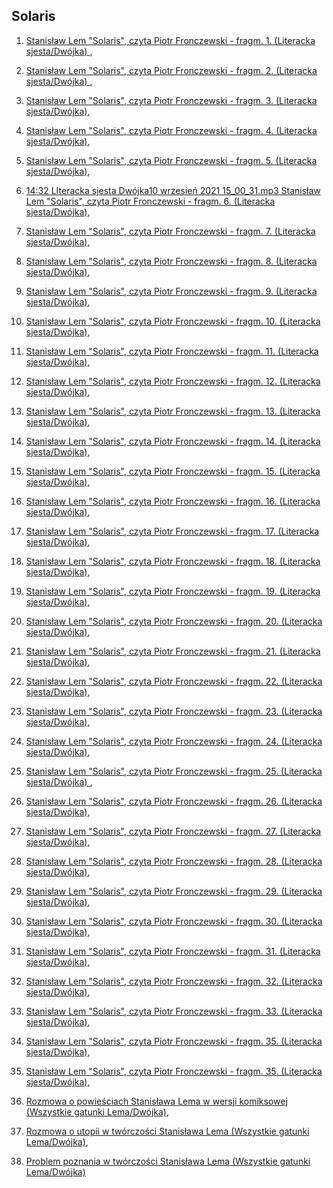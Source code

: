## Solaris

 1. [Stanisław Lem "Solaris", czyta Piotr Fronczewski - fragm. 1. (Literacka sjesta/Dwójka) ](https://static.prsa.pl/9fbf247c-97ea-4abe-9e0b-d407381dc849.mp3?source=MAIN_PLAYER_PR_V2),

 1. [Stanisław Lem "Solaris", czyta Piotr Fronczewski - fragm. 2. (Literacka sjesta/Dwójka) ](https://static.prsa.pl/a5e0fdc5-558f-4753-a5f7-89f105064de0.mp3?source=MAIN_PLAYER_PR_V2),

 1. [Stanisław Lem "Solaris", czyta Piotr Fronczewski - fragm. 3. (Literacka sjesta/Dwójka)](https://static.prsa.pl/7063d0cb-2183-4906-ab40-a1424d4d8b5d.mp3?source=MAIN_PLAYER_PR_V2),

 1. [Stanisław Lem "Solaris", czyta Piotr Fronczewski - fragm. 4. (Literacka sjesta/Dwójka)](https://static.prsa.pl/d95871eb-8526-40c6-aa37-85796824aa3b.mp3?source=MAIN_PLAYER_PR_V2),

 1. [Stanisław Lem "Solaris", czyta Piotr Fronczewski - fragm. 5. (Literacka sjesta/Dwójka)](https://static.prsa.pl/50dcf125-32c6-41d1-ab68-03cdc89b6d7b.mp3?source=MAIN_PLAYER_PR_V2),

 1. [14:32 LIteracka sjesta Dwójka10 wrzesień 2021 15_00_31.mp3 Stanisław Lem "Solaris", czyta Piotr Fronczewski - fragm. 6. (Literacka sjesta/Dwójka)](https://static.prsa.pl/372afc5d-9840-46f2-86ce-00672b07f655.mp3?source=MAIN_PLAYER_PR_V2),

 1. [Stanisław Lem "Solaris", czyta Piotr Fronczewski - fragm. 7. (Literacka sjesta/Dwójka)](https://static.prsa.pl/a564ae3b-baa6-4b0b-8c98-fe4923a4b130.mp3?source=MAIN_PLAYER_PR_V2),

 1. [Stanisław Lem "Solaris", czyta Piotr Fronczewski - fragm. 8. (Literacka sjesta/Dwójka)](https://static.prsa.pl/68eedbdc-59f7-488c-b645-84a80759b650.mp3?source=MAIN_PLAYER_PR_V2),

 1. [Stanisław Lem "Solaris", czyta Piotr Fronczewski - fragm. 9. (Literacka sjesta/Dwójka)](https://static.prsa.pl/d0aba265-8461-4fc2-a322-d99e21dd6db9.mp3?source=MAIN_PLAYER_PR_V2),

 1. [Stanisław Lem "Solaris", czyta Piotr Fronczewski - fragm. 10. (Literacka sjesta/Dwójka)](https://static.prsa.pl/962f8c0c-0438-455d-a55a-3ee30136cdcf.mp3?source=MAIN_PLAYER_PR_V2),

 1. [Stanisław Lem "Solaris", czyta Piotr Fronczewski - fragm. 11. (Literacka sjesta/Dwójka)](https://static.prsa.pl/cd9cb89b-1c3a-4f17-8374-e85cd8367a1b.mp3?source=MAIN_PLAYER_PR_V2),

 1. [Stanisław Lem "Solaris", czyta Piotr Fronczewski - fragm. 12. (Literacka sjesta/Dwójka)](https://static.prsa.pl/658aac4d-2db0-4b4d-a0e6-651ad5b1d7dc.mp3?source=MAIN_PLAYER_PR_V2),

 1. [Stanisław Lem "Solaris", czyta Piotr Fronczewski - fragm. 13. (Literacka sjesta/Dwójka)](https://static.prsa.pl/e0de627a-ac4d-46d2-8cbc-929a9e16184c.mp3?source=MAIN_PLAYER_PR_V2),

 1. [Stanisław Lem "Solaris", czyta Piotr Fronczewski - fragm. 14. (Literacka sjesta/Dwójka)](https://static.prsa.pl/e7f1c812-2e34-4504-9733-38666a70a4e7.mp3?source=MAIN_PLAYER_PR_V2),

 1. [Stanisław Lem "Solaris", czyta Piotr Fronczewski - fragm. 15. (Literacka sjesta/Dwójka)](https://static.prsa.pl/8f576283-be15-4010-9048-93022039eca6.mp3?source=MAIN_PLAYER_PR_V2),

 1. [Stanisław Lem "Solaris", czyta Piotr Fronczewski - fragm. 16. (Literacka sjesta/Dwójka)](https://static.prsa.pl/99ba91bd-55e5-4e82-97f0-0fed71efcccb.mp3?source=MAIN_PLAYER_PR_V2),

 1. [Stanisław Lem "Solaris", czyta Piotr Fronczewski - fragm. 17. (Literacka sjesta/Dwójka)](https://static.prsa.pl/33fbf990-0ca4-4cff-8347-e982777f0f14.mp3?source=MAIN_PLAYER_PR_V2),

 1. [Stanisław Lem "Solaris", czyta Piotr Fronczewski - fragm. 18. (Literacka sjesta/Dwójka)](https://static.prsa.pl/09051663-6fda-4bde-8317-7c5bc1257e73.mp3?source=MAIN_PLAYER_PR_V2),

 1. [Stanisław Lem "Solaris", czyta Piotr Fronczewski - fragm. 19. (Literacka sjesta/Dwójka)](https://static.prsa.pl/8b482390-7af9-43f9-9995-2ed79356d23f.mp3?source=MAIN_PLAYER_PR_V2),

 1. [Stanisław Lem "Solaris", czyta Piotr Fronczewski - fragm. 20. (Literacka sjesta/Dwójka)](https://static.prsa.pl/2221cc9c-f5dd-4931-84c6-ee8c067b0ed7.mp3?source=MAIN_PLAYER_PR_V2),

 1. [Stanisław Lem "Solaris", czyta Piotr Fronczewski - fragm. 21. (Literacka sjesta/Dwójka)](https://static.prsa.pl/74a9e25f-1fc2-441a-ab73-b640a313a798.mp3?source=MAIN_PLAYER_PR_V2),

 1. [Stanisław Lem "Solaris", czyta Piotr Fronczewski - fragm. 22. (Literacka sjesta/Dwójka)](https://static.prsa.pl/c2d91e17-bc50-4fd5-8c67-000666c09571.mp3?source=MAIN_PLAYER_PR_V2),

 1. [Stanisław Lem "Solaris", czyta Piotr Fronczewski - fragm. 23. (Literacka sjesta/Dwójka)](https://static.prsa.pl/308d4021-f526-4f84-bb5b-4507369cbd13.mp3?source=MAIN_PLAYER_PR_V2),

 1. [Stanisław Lem "Solaris", czyta Piotr Fronczewski - fragm. 24. (Literacka sjesta/Dwójka)](https://static.prsa.pl/28622c58-fe35-47c7-8f7d-1355ec4d7f23.mp3?source=MAIN_PLAYER_PR_V2),

 1. [Stanisław Lem "Solaris", czyta Piotr Fronczewski - fragm. 25. (Literacka sjesta/Dwójka)
](https://static.prsa.pl/23b93c52-ccac-43d5-aa97-a0d1027955b1.mp3?source=MAIN_PLAYER_PR_V2),

 1. [Stanisław Lem "Solaris", czyta Piotr Fronczewski - fragm. 26. (Literacka sjesta/Dwójka)](https://static.prsa.pl/b9accabc-1585-498f-8d85-cf34e7eff159.mp3?source=MAIN_PLAYER_PR_V2),

 1. [Stanisław Lem "Solaris", czyta Piotr Fronczewski - fragm. 27. (Literacka sjesta/Dwójka)](https://static.prsa.pl/136ab75e-8075-4dd9-bcbf-61e8e197197e.mp3?source=MAIN_PLAYER_PR_V2),

 1. [Stanisław Lem "Solaris", czyta Piotr Fronczewski - fragm. 28. (Literacka sjesta/Dwójka)](https://static.prsa.pl/d19b1b94-72f5-4b16-aeee-e15c1323f12a.mp3?source=MAIN_PLAYER_PR_V2),

 1. [Stanisław Lem "Solaris", czyta Piotr Fronczewski - fragm. 29. (Literacka sjesta/Dwójka)](https://static.prsa.pl/04eaa983-9f55-45a2-a2ee-b5982d789990.mp3?source=MAIN_PLAYER_PR_V2),

1. [Stanisław Lem "Solaris", czyta Piotr Fronczewski - fragm. 30. (Literacka sjesta/Dwójka)](https://static.prsa.pl/9dbbc22f-de7b-415f-9fc0-0ab3aa51adb9.mp3?source=MAIN_PLAYER_PR_V2),

 1. [Stanisław Lem "Solaris", czyta Piotr Fronczewski - fragm. 31. (Literacka sjesta/Dwójka)](https://static.prsa.pl/5bd15fe4-f4de-4baa-adf0-662217881f2e.mp3?source=MAIN_PLAYER_PR_V2),

 1. [Stanisław Lem "Solaris", czyta Piotr Fronczewski - fragm. 32. (Literacka sjesta/Dwójka)](https://static.prsa.pl/4e63456a-876d-4b07-b006-8e56e9ae7f04.mp3?source=MAIN_PLAYER_PR_V2),

 1. [Stanisław Lem "Solaris", czyta Piotr Fronczewski - fragm. 33. (Literacka sjesta/Dwójka)](https://static.prsa.pl/956141c6-1d84-4f54-8271-77afb5bf1e98.mp3?source=MAIN_PLAYER_PR_V2),

 1. [Stanisław Lem "Solaris", czyta Piotr Fronczewski - fragm. 35. (Literacka sjesta/Dwójka)](https://static.prsa.pl/c72f6df7-b954-423c-9a79-070d6d7eb1f2.mp3?source=MAIN_PLAYER_PR_V2),

 1. [Stanisław Lem "Solaris", czyta Piotr Fronczewski - fragm. 35. (Literacka sjesta/Dwójka)](https://static.prsa.pl/c0a8a1c2-49da-4b60-bed7-99c49f5c981d.mp3?source=MAIN_PLAYER_PR_V2),

 1. [Rozmowa o powieściach Stanisława Lema w wersji komiksowej (Wszystkie gatunki Lema/Dwójka)](https://static.prsa.pl/95192656-b424-4c9e-8a67-9e6b3bcc108a.mp3?source=MAIN_PLAYER_PR_V2),

 1. [Rozmowa o utopii w twórczości Stanisława Lema (Wszystkie gatunki Lema/Dwójka)](https://static.prsa.pl/0a81f382-de7e-4c6f-ab45-de55afdd7428.mp3?source=MAIN_PLAYER_PR_V2),

 1. [Problem poznania w twórczości Stanisława Lema (Wszystkie gatunki Lema/Dwójka)](https://static.prsa.pl/0ba0681a-fc25-48ec-b8dc-d911c345244a.mp3?source=MAIN_PLAYER_PR_V2)
